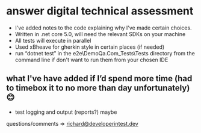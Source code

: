 # answer digital technical assessment

* I've added notes to the code explaining why I've made certain choices.
* Written in .net core 5.0, will need the relevant SDKs on your machine
* All tests will execute in parallel
* Used xBheave for gherkin style in certain places (if needed)
* run “dotnet test” in the e2e\DemoQa.Com_Tests\Tests directory from the command line if don't want to run them from your chosen IDE

## what I've have added if I’d spend more time (had to timebox it to no more than day unfortunately) 😊
* test logging and output (reports?) maybe

questions/comments => richard@developerintest.dev
